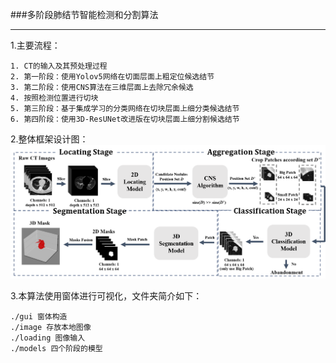 ###多阶段肺结节智能检测和分割算法
____
1.主要流程：
```
1. CT的输入及其预处理过程
2. 第一阶段：使用Yolov5网络在切面层面上粗定位候选结节
3. 第二阶段：使用CNS算法在三维层面上去除冗余候选
4. 按照检测位置进行切块
5. 第三阶段：基于集成学习的分类网络在切块层面上细分类候选结节
6. 第四阶段：使用3D-ResUNet改进版在切块层面上细分割候选结节
```
2.整体框架设计图：
![image](https://github.com/ilikezzx/Multistage-detection-and-segmentation-of-pulmonary-nodules/blob/master/image/overall%20chart.tif)

3.本算法使用窗体进行可视化，文件夹简介如下：
```
./gui 窗体构造
./image 存放本地图像
./loading 图像输入
./models 四个阶段的模型
```

